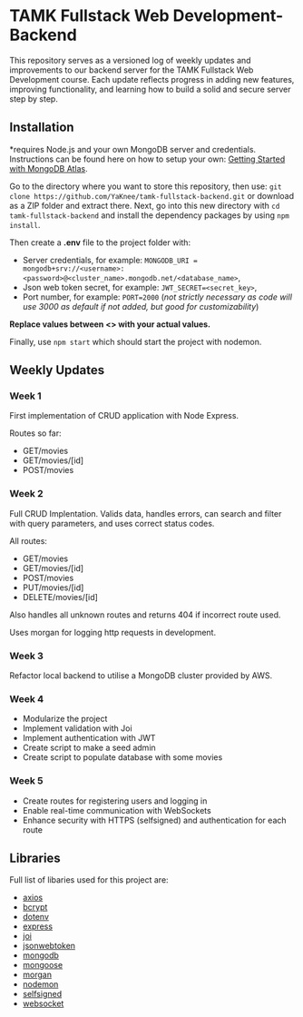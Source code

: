 # TAMK Fullstack Web Development- Backend
This repository serves as a versioned log of weekly updates and improvements to our backend server for the TAMK Fullstack Web Development course. Each update reflects progress in adding new features, improving functionality, and learning how to build a solid and secure server step by step.

## Installation
*requires Node.js and your own MongoDB server and credentials. Instructions can be found here on how to setup your own: [Getting Started with MongoDB Atlas](https://www.youtube.com/watch?v=bBA9rUdqmgY).

Go to the directory where you want to store this repository, then use: `git clone https://github.com/YaKnee/tamk-fullstack-backend.git` or download as a ZIP folder and extract there.
Next, go into this new directory with `cd tamk-fullstack-backend` and install the dependency packages by using `npm install`. 

Then create a __.env__ file to the project folder with:
- Server credentials, for example: `MONGODB_URI = mongodb+srv://<username>:<password>@<cluster_name>.mongodb.net/<database_name>`,
- Json web token secret, for example: `JWT_SECRET=<secret_key>`,
- Port number, for example: `PORT=2000` (_not strictly necessary as code will use 3000 as default if not added, but good for customizability_)

__Replace values between <> with your actual values.__

Finally, use `npm start` which should start the project with nodemon.

## Weekly Updates

### Week 1
First implementation of CRUD application with Node Express.

Routes so far:
- GET/movies
- GET/movies/[id]
- POST/movies


### Week 2
Full CRUD Implentation. Valids data, handles errors, can search and filter with query parameters, and uses correct status codes.

All routes:
- GET/movies
- GET/movies/[id]
- POST/movies
- PUT/movies/[id]
- DELETE/movies/[id]

Also handles all unknown routes and returns 404 if incorrect route used.

Uses morgan for logging http requests in development.

### Week 3

Refactor local backend to utilise a MongoDB cluster provided by AWS.

### Week 4

- Modularize the project
- Implement validation with Joi
- Implement authentication with JWT
- Create script to make a seed admin
- Create script to populate database with some movies

### Week 5

- Create routes for registering users and logging in
- Enable real-time communication with WebSockets
- Enhance security with HTTPS (selfsigned) and authentication for each route

## Libraries

Full list of libaries used for this project are:
- [axios](https://axios-http.com/docs/intro)
- [bcrypt](https://www.npmjs.com/package/bcrypt)
- [dotenv](https://www.dotenv.org/docs/)
- [express](https://expressjs.com/en/4x/api.html)
- [joi](https://joi.dev/api/?v=17.13.3)
- [jsonwebtoken](https://jwt.io/introduction)
- [mongodb](https://www.mongodb.com/docs/drivers/node/current/)
- [mongoose](https://mongoosejs.com/docs/index.html)
- [morgan](https://github.com/expressjs/morgan#readme)
- [nodemon](https://github.com/remy/nodemon)
- [selfsigned](https://www.npmjs.com/package/selfsigned)
- [websocket](https://www.npmjs.com/package/ws)
